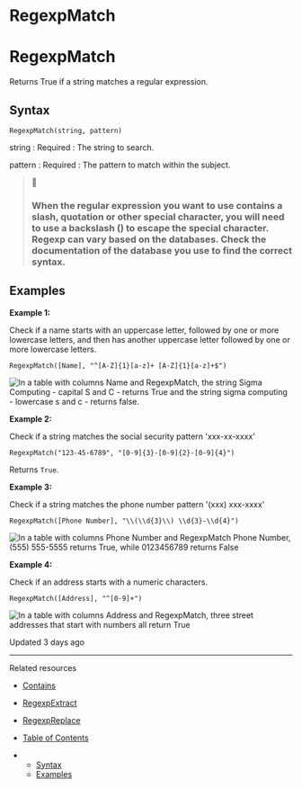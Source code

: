 # RegexpMatch

# RegexpMatch

Returns True if a string matches a regular expression.

## Syntax

`RegexpMatch(string, pattern)`

string
:   Required
:   The string to search.

pattern
:   Required
:   The pattern to match within the subject.

> 📘
>
> ### When the regular expression you want to use contains a slash, quotation or other special character, you will need to use a backslash (\) to escape the special character. Regexp can vary based on the databases. Check the documentation of the database you use to find the correct syntax.

## Examples

**Example 1:**

Check if a name starts with an uppercase letter, followed by one or more lowercase letters, and then has another uppercase letter followed by one or more lowercase letters.

```
RegexpMatch([Name], "^[A-Z]{1}[a-z]+ [A-Z]{1}[a-z]+$")
```

![In a table with columns Name and RegexpMatch, the string Sigma Computing - capital S and C - returns True and the string sigma computing - lowercase s and c - returns false.](https://files.readme.io/b8c66e9-image.png)

**Example 2:**

Check if a string matches the social security pattern 'xxx-xx-xxxx'

```
RegexpMatch("123-45-6789", "[0-9]{3}-[0-9]{2}-[0-9]{4}")
```

Returns `True`.

**Example 3:**

Check if a string matches the phone number pattern '(xxx) xxx-xxxx'

```
RegexpMatch([Phone Number], "\\(\\d{3}\\) \\d{3}-\\d{4}")
```

![In a table with columns Phone Number and RegexpMatch Phone Number, (555) 555-5555 returns True, while 0123456789 returns False](https://files.readme.io/0390b43-image.png)

**Example 4:**

Check if an address starts with a numeric characters.

```
RegexpMatch([Address], "^[0-9]+")
```

![In a table with columns Address and RegexpMatch, three street addresses that start with numbers all return True](https://files.readme.io/078798b-3.png)

Updated 3 days ago

---

Related resources

* [Contains](/docs/contains)
* [RegexpExtract](/docs/regexpextract)
* [RegexpReplace](/docs/regexpreplace)

* [Table of Contents](#)
* + [Syntax](#syntax)
  + [Examples](#examples)